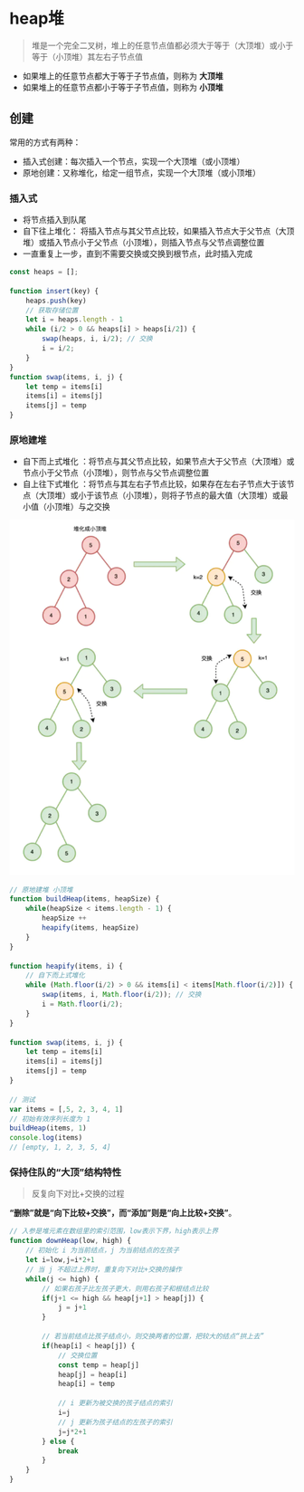 # heap堆

> 堆是一个完全二叉树，堆上的任意节点值都必须大于等于（大顶堆）或小于等于（小顶堆）其左右子节点值

- 如果堆上的任意节点都大于等于子节点值，则称为 **大顶堆**
- 如果堆上的任意节点都小于等于子节点值，则称为 **小顶堆**

## 创建

常用的方式有两种：

- 插入式创建：每次插入一个节点，实现一个大顶堆（或小顶堆）
- 原地创建：又称堆化，给定一组节点，实现一个大顶堆（或小顶堆）

### 插入式

- 将节点插入到队尾
- 自下往上堆化： 将插入节点与其父节点比较，如果插入节点大于父节点（大顶堆）或插入节点小于父节点（小顶堆），则插入节点与父节点调整位置
- 一直重复上一步，直到不需要交换或交换到根节点，此时插入完成

```js
const heaps = [];

function insert(key) {
    heaps.push(key)
    // 获取存储位置
    let i = heaps.length - 1
    while (i/2 > 0 && heaps[i] > heaps[i/2]) {  
        swap(heaps, i, i/2); // 交换
        i = i/2;
    }
}  
function swap(items, i, j) {
    let temp = items[i]
    items[i] = items[j]
    items[j] = temp
}

```

### 原地建堆

- 自下而上式堆化 ：将节点与其父节点比较，如果节点大于父节点（大顶堆）或节点小于父节点（小顶堆），则节点与父节点调整位置
- 自上往下式堆化 ：将节点与其左右子节点比较，如果存在左右子节点大于该节点（大顶堆）或小于该节点（小顶堆），则将子节点的最大值（大顶堆）或最小值（小顶堆）与之交换

![小顶堆](./heap-min.png)

```js
// 原地建堆 小顶堆
function buildHeap(items, heapSize) {
    while(heapSize < items.length - 1) {
        heapSize ++
        heapify(items, heapSize)
    }
}

function heapify(items, i) {
    // 自下而上式堆化
    while (Math.floor(i/2) > 0 && items[i] < items[Math.floor(i/2)]) {  
        swap(items, i, Math.floor(i/2)); // 交换
        i = Math.floor(i/2);
    }
}  

function swap(items, i, j) {
    let temp = items[i]
    items[i] = items[j]
    items[j] = temp
}

// 测试
var items = [,5, 2, 3, 4, 1]
// 初始有效序列长度为 1
buildHeap(items, 1)
console.log(items)
// [empty, 1, 2, 3, 5, 4]

```

### 保持住队的“大顶”结构特性

> 反复向下对比+交换的过程

**“删除”就是“向下比较+交换”，而“添加”则是“向上比较+交换”**。

```js
// 入参是堆元素在数组里的索引范围，low表示下界，high表示上界
function downHeap(low, high) {
    // 初始化 i 为当前结点，j 为当前结点的左孩子
    let i=low,j=i*2+1
    // 当 j 不超过上界时，重复向下对比+交换的操作
    while(j <= high) {
        // 如果右孩子比左孩子更大，则用右孩子和根结点比较
        if(j+1 <= high && heap[j+1] > heap[j]) {
            j = j+1
        }

        // 若当前结点比孩子结点小，则交换两者的位置，把较大的结点“拱上去”
        if(heap[i] < heap[j]) {
            // 交换位置
            const temp = heap[j]  
            heap[j] = heap[i]  
            heap[i] = temp

            // i 更新为被交换的孩子结点的索引
            i=j  
            // j 更新为孩子结点的左孩子的索引
            j=j*2+1
        } else {
            break
        }
    }
}
```
